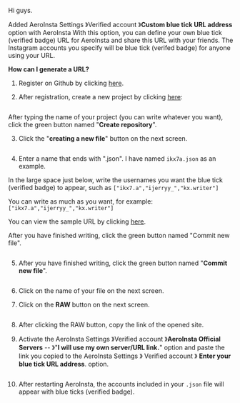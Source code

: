 Hi guys.

Added AeroInsta Settings 》Verified account 》**Custom blue tick URL address** option with AeroInsta With this option, you can define your own blue tick (verified badge) URL for AeroInsta and share this URL with your friends. The Instagram accounts you specify will be blue tick (verifed badge) for anyone using your URL.

**How can I generate a URL?**

1. Register on Github by clicking [here](https://github.com/signup).

2. After registration, create a new project by clicking [here](https://github.com/new):

<div align="center">

[<img src="" width="" height="">](https://github.com/ikx7a)

</div>

After typing the name of your project (you can write whatever you want), click the green button named "**Create repository**".

3. Click the "**creating a new file**" button on the next screen.

<div align="center">

[<img src="" width="" height="">](https://github.com/ikx7a)

</div>

4. Enter a name that ends with ".json". I have named `ikx7a.json` as an example.

In the large space just below, write the usernames you want the blue tick (verified badge) to appear, such as `["ikx7.a","ijerryy_","kx.writer"]`

You can write as much as you want, for example:
`["ikx7.a","ijerryy_","kx.writer"]`

You can view the sample URL by clicking [here](https://raw.githubusercontent.com/ikx7a/Verified/main/ikx7a.json).

After you have finished writing, click the green button named "Commit new file".

<div align="center">

[<img src="" width="" height="">](https://github.com/ikx7a)

</div>

5. After you have finished writing, click the green button named "**Commit new file**".

<div align="center">

[<img src="" width="" height="">](https://github.com/ikx7a)

</div>

6. Click on the name of your file on the next screen.

7. Click on the **RAW** button on the next screen.

<div align="center">

[<img src="" width="" height="">](https://github.com/ikx7a)

</div>

8. After clicking the RAW button, copy the link of the opened site.

9. Activate the AeroInsta Settings 》Verified account 》**AeroInsta Official Servers** -- 》"**I will use my own server/URL link.**" option and paste the link you copied to the AeroInsta Settings 》 Verified account 》 **Enter your blue tick URL address**. option.

<div align="center">

[<img src="" width="" height="">](https://github.com/ikx7a)

</div>

10. After restarting AeroInsta, the accounts included in your `.json` file will appear with blue ticks (verified badge).

<div align="center">

[<img src="" width="" height="">](https://github.com/ikx7a)

</div>

























